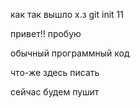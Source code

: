 
как так вышло х.з
git init
11

привет!! пробую

обычный программный код

что-же здесь писать

сейчас будем пушит


